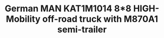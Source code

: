 ---
layout: product
title: "German MAN KAT1M1014 8*8 HIGH-Mobility off-road truck with M870A1 semi-trailer"
price: "4500" 
desc: "Maketa"
img_path: "/assets/img/UA72125.webp"
brand: "N/A"
available: false
special_offer: false
new: false
soon: false
cat: "010000"
subcat: "013300"
subsubcat: "0N/A"
sifra: "UA72125"
popular: false
spec: false
---